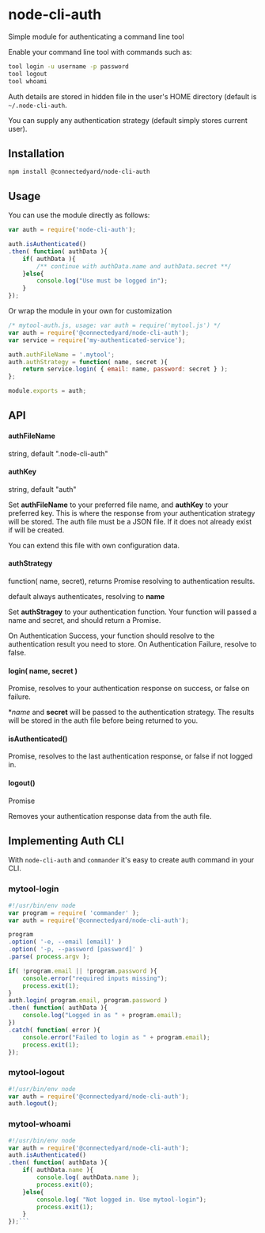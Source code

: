 # node-cli-auth

Simple module for authenticating a command line tool

Enable your command line tool with commands such as:
```sh
tool login -u username -p password
tool logout
tool whoami
```

Auth details are stored in hidden file in the user's HOME directory (default is `~/.node-cli-auth`.

You can supply any authentication strategy (default simply stores current user).

## Installation

`npm install @connectedyard/node-cli-auth`

## Usage

You can use the module directly as follows:

```js
var auth = require('node-cli-auth');

auth.isAuthenticated()
.then( function( authData ){
    if( authData ){
        /** continue with authData.name and authData.secret **/
    }else{
        console.log("Use must be logged in");
    }
});
```

Or wrap the module in your own for customization

```js
/* mytool-auth.js, usage: var auth = require('mytool.js') */
var auth = require('@connectedyard/node-cli-auth');
var service = require('my-authenticated-service');

auth.authFileName = '.mytool';
auth.authStrategy = function( name, secret ){
    return service.login( { email: name, password: secret } );
};

module.exports = auth;
```

## API

#### authFileName
string, default ".node-cli-auth"

#### authKey
string, default "auth"

Set **authFileName** to your preferred file name, and **authKey** to your 
preferred key. This is where the response from your authentication strategy
will be stored. The auth file must be a JSON file. If it does not already exist
if will be created.

You can extend this file with own configuration data.


#### authStrategy
function( name, secret), returns Promise resolving to authentication results.

default always authenticates, resolving to **name**

Set **authStragey** to your authentication function. Your function will passed
a name and secret, and should return a Promise.

On Authentication Success, your function should resolve to the authentication
result you need to store. On Authentication Failure, resolve to false.


#### login( name, secret )
Promise, resolves to your authentication response on success, or false on failure.

**name* and **secret** will be passed to the authentication strategy. The results will
be stored in the auth file before being returned to you.


#### isAuthenticated()
Promise, resolves to the last authentication response, or false if not logged in.


#### logout()
Promise

Removes your authentication response data from the auth file.


## Implementing Auth CLI

With `node-cli-auth` and `commander` it's easy to create auth command in your CLI.

### mytool-login

```js
#!/usr/bin/env node
var program = require( 'commander' );
var auth = require('@connectedyard/node-cli-auth');

program
.option( '-e, --email [email]' )
.option( '-p, --password [password]' )
.parse( process.argv );

if( !program.email || !program.password ){
	console.error("required inputs missing");
	process.exit(1);
}
auth.login( program.email, program.password )
.then( function( authData ){
	console.log("Logged in as " + program.email);
})
.catch( function( error ){
	console.error("Failed to login as " + program.email);
	process.exit(1);
});
```

### mytool-logout
```js
#!/usr/bin/env node
var auth = require('@connectedyard/node-cli-auth');
auth.logout();
```

### mytool-whoami
```js
#!/usr/bin/env node
var auth = require('@connectedyard/node-cli-auth');
auth.isAuthenticated()
.then( function( authData ){
	if( authData.name ){
		console.log( authData.name );
		process.exit(0);
	}else{
		console.log( "Not logged in. Use mytool-login");
		process.exit(1);
	}
});```